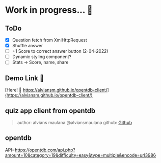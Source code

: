 # Work in progress... 🤗

## ToDo
- [X] Question fetch from XmlHttpRequest
- [X] Shuffle answer
- [ ] +1 Score to correct answer button (2-04-2022)
- [ ] Dynamic styling component?
- [ ] Stats -> Score, name, share

## Demo Link 👋
[Here! 🌊 https://alviansm.github.io/opentdb-client/](https://alviansm.github.io/opentdb-client/)

## quiz app client from opentdb
> author: alvians maulana @alviansmaulana
> github: [Github](https://github.com/alviansm)

## opentdb
API=https://opentdb.com/api.php?amount=10&category=19&difficulty=easy&type=multiple&encode=url3986